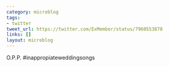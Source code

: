```yaml
---
category: microblog
tags:
- twitter
tweet_url: https://twitter.com/ExMember/status/7960553878
links: []
layout: microblog
---
```

O.P.P. #inappropiateweddingsongs
